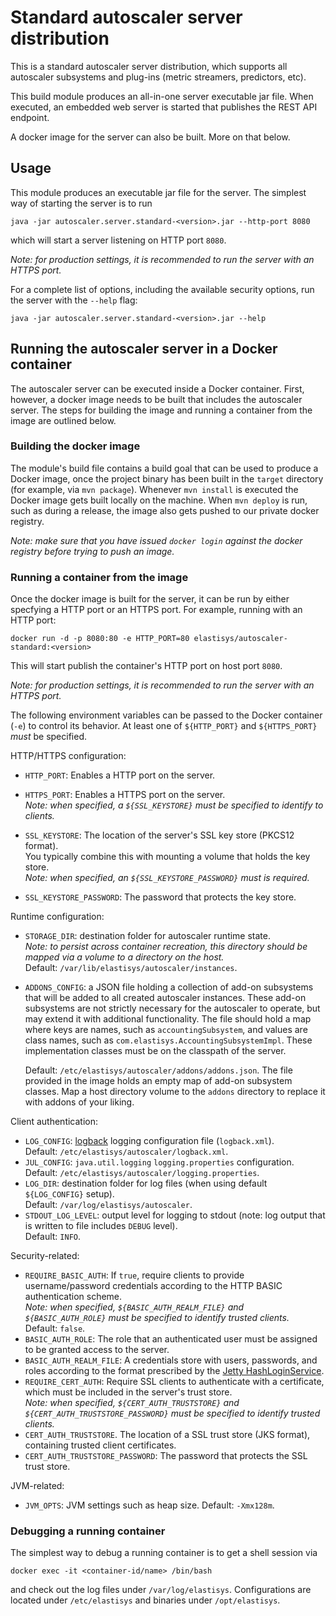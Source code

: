 # Standard autoscaler server distribution

This is a standard autoscaler server distribution, which supports all autoscaler
subsystems and plug-ins (metric streamers, predictors, etc).

This build module produces an all-in-one server executable jar file. When
executed, an embedded web server is started that publishes the REST API
endpoint.

A docker image for the server can also be built. More on that below.


## Usage
This module produces an executable jar file for the server.
The simplest way of starting the server is to run


    java -jar autoscaler.server.standard-<version>.jar --http-port 8080

which will start a server listening on HTTP port `8080`. 

*Note: for production settings, it is recommended to run the server with an HTTPS port.*

For a complete list of options, including the available security options,
run the server with the ``--help`` flag:

    java -jar autoscaler.server.standard-<version>.jar --help


## Running the autoscaler server in a Docker container
The autoscaler server can be executed inside a Docker container. First, however,
a docker image needs to be built that includes the autoscaler server. The steps
for building the image and running a container from the image are outlined
below.


### Building the docker image
The module's build file contains a build goal that can be used to produce a
Docker image, once the project binary has been built in the `target` directory
(for example, via `mvn package`). Whenever `mvn install` is executed the Docker
image gets built locally on the machine. When `mvn deploy` is run, such as
during a release, the image also gets pushed to our private docker registry.

*Note: make sure that you have issued `docker login` against the docker registry
before trying to push an image.*


### Running a container from the image
Once the docker image is built for the server, it can be run by either 
specfying a HTTP port or an HTTPS port. For example, running with an HTTP port:

    docker run -d -p 8080:80 -e HTTP_PORT=80 elastisys/autoscaler-standard:<version>

This will start publish the container's HTTP port on host port `8080`.

*Note: for production settings, it is recommended to run the server with an HTTPS port.*

The following environment variables can be passed to the Docker container (`-e`)
to control its behavior. At least one of `${HTTP_PORT}` and `${HTTPS_PORT}` 
_must_ be specified.

HTTP/HTTPS configuration:

  - `HTTP_PORT`: Enables a HTTP port on the server.  

  - `HTTPS_PORT`: Enables a HTTPS port on the server.  
    *Note: when specified, a `${SSL_KEYSTORE}` must be specified to identify to clients.*
    
  - `SSL_KEYSTORE`: The location of the server's SSL key store (PKCS12 format).  
     You typically combine this with mounting a volume that holds the key store.  
     *Note: when specified, an `${SSL_KEYSTORE_PASSWORD}` must is required.*
     
  - `SSL_KEYSTORE_PASSWORD`: The password that protects the key store.  

Runtime configuration:

  - `STORAGE_DIR`: destination folder for autoscaler runtime state.  
    *Note: to persist across container recreation, this directory should be 
    mapped via a volume to a directory on the host.*  
    Default: `/var/lib/elastisys/autoscaler/instances`.
    
  - `ADDONS_CONFIG`: a JSON file holding a collection of add-on subsystems that
    will be added to all created autoscaler instances. These add-on subsystems 
    are not strictly necessary for the autoscaler to operate, but may extend 
    it with additional functionality. The file should hold a map where keys 
    are names, such as `accountingSubsystem`, and values are class names, such 
    as `com.elastisys.AccountingSubsystemImpl`. These implementation classes
    must be on the classpath of the server.  
    
    Default: `/etc/elastisys/autoscaler/addons/addons.json`. The file
    provided in the image holds an empty map of add-on subsystem classes.
    Map a host directory volume to the `addons` directory to replace it with
    addons of your liking.

Client authentication:

  - `LOG_CONFIG`: [logback](http://logback.qos.ch/manual/configuration.html)
    logging configuration file (`logback.xml`).  
    Default: `/etc/elastisys/autoscaler/logback.xml`.
  - `JUL_CONFIG`: `java.util.logging` `logging.properties` configuration.  
    Default: `/etc/elastisys/autoscaler/logging.properties`.
  - `LOG_DIR`: destination folder for log files (when using default
    `${LOG_CONFIG}` setup).  
    Default: `/var/log/elastisys/autoscaler`.
  - `STDOUT_LOG_LEVEL`: output level for logging to stdout (note: log output 
    that is written to file includes `DEBUG` level).  
    Default: `INFO`.

Security-related:

  - `REQUIRE_BASIC_AUTH`: If `true`, require clients to provide username/password
    credentials according to the HTTP BASIC authentication scheme.  
    *Note: when specified, `${BASIC_AUTH_REALM_FILE}` and `${BASIC_AUTH_ROLE}` must be specified to identify trusted clients.*  
    Default: `false`.
  - `BASIC_AUTH_ROLE`: The role that an authenticated user must be assigned to be granted access to the server.  
  - `BASIC_AUTH_REALM_FILE`: A credentials store with users, passwords, and
    roles according to the format prescribed by the [Jetty HashLoginService](http://www.eclipse.org/jetty/documentation/9.2.6.v20141205/configuring-security-authentication.html#configuring-login-service).  
  - `REQUIRE_CERT_AUTH`: Require SSL clients to authenticate with a certificate,
    which must be included in the server's trust store.  
    *Note: when specified, `${CERT_AUTH_TRUSTSTORE}` and `${CERT_AUTH_TRUSTSTORE_PASSWORD}` must be specified to identify trusted clients.*     
  - `CERT_AUTH_TRUSTSTORE`. The location of a SSL trust store (JKS format), containing trusted client certificates.
  - `CERT_AUTH_TRUSTSTORE_PASSWORD`: The password that protects the SSL trust store.

JVM-related:

  - `JVM_OPTS`: JVM settings such as heap size. Default: `-Xmx128m`.



### Debugging a running container
The simplest way to debug a running container is to get a shell session via
  
    docker exec -it <container-id/name> /bin/bash

and check out the log files under `/var/log/elastisys`. Configurations are
located under `/etc/elastisys` and binaries under `/opt/elastisys`.
